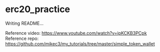 # erc20_practice

Writing README...

Reference video: https://www.youtube.com/watch?v=ipKCKB3PCpk
Reference repo: https://github.com/mikec3/my_tutorials/tree/master/simple_token_wallet